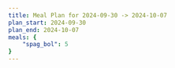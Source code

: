 ```yaml
---
title: Meal Plan for 2024-09-30 -> 2024-10-07
plan_start: 2024-09-30
plan_end: 2024-10-07
meals: {
    "spag_bol": 5
}
---
```

